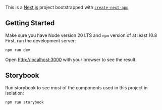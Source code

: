 This is a [Next.js](https://nextjs.org/) project bootstrapped with [`create-next-app`](https://github.com/vercel/next.js/tree/canary/packages/create-next-app).

## Getting Started

Make sure you have Node version 20 LTS and `npm` version of at least 10.8
First, run the development server:

```bash
npm run dev
```

Open [http://localhost:3000](http://localhost:3000) with your browser to see the result.

## Storybook

Run storybook to see most of the components used in this project in isolation:

```bash
npm run storybook
```
